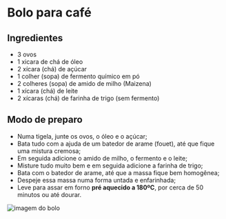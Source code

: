 # Bolo para café

## Ingredientes




* 3 ovos
* 1 xicara de chá de óleo
* 2 xícara (chá) de açúcar
* 1 colher (sopa) de fermento químico em pó
* 2 colheres (sopa) de amido de milho (Maizena)
* 1 xícara (chá) de leite
* 2 xícaras (chá) de farinha de trigo (sem fermento)

## Modo de preparo

* Numa tigela, junte os ovos, o óleo e o açúcar;
* Bata tudo com a ajuda de um batedor de arame (fouet), até que fique uma mistura cremosa;
* Em seguida adicione o amido de milho, o fermento e o leite;
* Misture tudo muito bem e em seguida adicione a farinha de trigo;
* Bata com o batedor de arame, até que a massa fique bem homogênea;
* Despeje essa massa numa forma untada e enfarinhada;
* Leve para assar em forno **pré aquecido a 180ºC**, por cerca de 50 minutos ou até dourar.



![imagem do bolo](https://img.itdg.com.br/tdg/images/recipes/000/029/124/320646/320646_original.jpg)